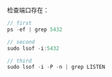 检查端口存在：

```js
// first
ps -ef | grep 5432

// second
sudo lsof -i:5432

// third
sudo lsof -i -P -n | grep LISTEN
```



